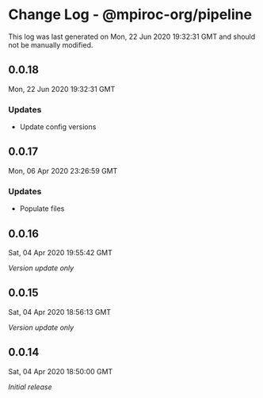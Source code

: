 # Change Log - @mpiroc-org/pipeline

This log was last generated on Mon, 22 Jun 2020 19:32:31 GMT and should not be manually modified.

## 0.0.18
Mon, 22 Jun 2020 19:32:31 GMT

### Updates

- Update config versions

## 0.0.17
Mon, 06 Apr 2020 23:26:59 GMT

### Updates

- Populate files

## 0.0.16
Sat, 04 Apr 2020 19:55:42 GMT

*Version update only*

## 0.0.15
Sat, 04 Apr 2020 18:56:13 GMT

*Version update only*

## 0.0.14
Sat, 04 Apr 2020 18:50:00 GMT

*Initial release*

